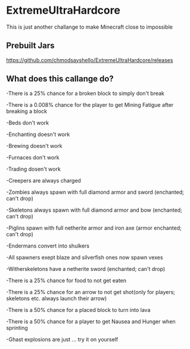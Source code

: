 # ExtremeUltraHardcore
This is just another challange to make Minecraft close to impossible

Prebuilt Jars
--
https://github.com/chmodsayshello/ExtremeUltraHardcore/releases

What does this callange do?
--

-There is a 25% chance for a broken block to simply don't break

-There is a 0.008% chance for the player to get Mining Fatigue after breaking a block

-Beds don't work

-Enchanting doesn't work

-Brewing doesn't work

-Furnaces don't work

-Trading dosen't work

-Creepers are always charged

-Zombies always spawn with full diamond armor and sword (enchanted; can't drop)

-Skeletons always spawn with full diamond armor and bow (enchanted; can't drop)

-Piglins spawn with full netherite armor and iron axe (armor enchanted; can't drop)

-Endermans convert into shulkers

-All spawners exept blaze and silverfish ones now spawn vexes

-Witherskeletons have a netherite sword (enchanted; can't drop)

-There is a 25% chance for food to not get eaten

-There is a 25% chance for an arrow to not get shot(only for players; skeletons etc. always launch their arrow)

-There is a 50% chance for a placed block to turn into lava

-There is a 50% chance for a player to get Nausea and Hunger when sprinting

-Ghast explosions are just ... try it on yourself

